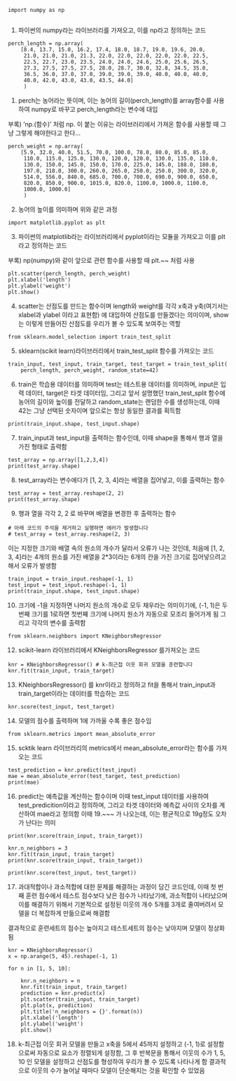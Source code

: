 ```
import numpy as np
     
```

1. 파이썬의 numpy라는 라이브러리를 가져오고, 이를 np라고 정의하는 코드

   

```
perch_length = np.array(
    [8.4, 13.7, 15.0, 16.2, 17.4, 18.0, 18.7, 19.0, 19.6, 20.0,
     21.0, 21.0, 21.0, 21.3, 22.0, 22.0, 22.0, 22.0, 22.0, 22.5,
     22.5, 22.7, 23.0, 23.5, 24.0, 24.0, 24.6, 25.0, 25.6, 26.5,
     27.3, 27.5, 27.5, 27.5, 28.0, 28.7, 30.0, 32.8, 34.5, 35.0,
     36.5, 36.0, 37.0, 37.0, 39.0, 39.0, 39.0, 40.0, 40.0, 40.0,
     40.0, 42.0, 43.0, 43.0, 43.5, 44.0]
     )
```

1. perch는 농어라는 뜻이며, 이는 농어의 길이(perch_length)를 array함수를 사용하여 numpy로 바꾸고 perch_length라는 변수에 대입

부록)
’np.(함수)’ 처럼 np. 이 붙는 이유는 라이브러리에서 가져온 함수를 사용할 때 그냥 그렇게 해야한다고 한다…

  

```
perch_weight = np.array(
    [5.9, 32.0, 40.0, 51.5, 70.0, 100.0, 78.0, 80.0, 85.0, 85.0,
     110.0, 115.0, 125.0, 130.0, 120.0, 120.0, 130.0, 135.0, 110.0,
     130.0, 150.0, 145.0, 150.0, 170.0, 225.0, 145.0, 188.0, 180.0,
     197.0, 218.0, 300.0, 260.0, 265.0, 250.0, 250.0, 300.0, 320.0,
     514.0, 556.0, 840.0, 685.0, 700.0, 700.0, 690.0, 900.0, 650.0,
     820.0, 850.0, 900.0, 1015.0, 820.0, 1100.0, 1000.0, 1100.0,
     1000.0, 1000.0]
     )
```

2. 농어의 높이를 의미하며 위와 같은 과정

  

```
import matplotlib.pyplot as plt
```

3. 파이썬의 matplotlib라는 라이브러리에서 pyplot이라는 모듈을 가져오고 이를 plt라고 정의하는 코드

부록) np(numpy)와 같이 앞으로 관련 함수를 사용할 때 plt.~~ 처럼 사용

 

```
plt.scatter(perch_length, perch_weight)
plt.xlabel('length')
plt.ylabel('weight')
plt.show()
```

4. scatter는 산점도를 만드는 함수이며 length와 weight를 각각 x축과 y축(여기서는 xlabel과 ylabel 이라고 표현함) 에 대입하여 산점도를 만들겠다는 의미이며, show는 이렇게 만들어진 산점도를 우리가 볼 수 있도록 보여주는 역할

  

```
from sklearn.model_selection import train_test_split
```

5. sklearn(scikit learn)라이브러리에서 train_test_split 함수를 가져오는 코드

```
train_input, test_input, train_target, test_target = train_test_split(
    perch_length, perch_weight, random_state=42)
```

6. train은 학습용 데이터를 의미하며 test는 테스트용 데이터를 의미하며, input은 입력 데이터, target은 타겟 데이터임, 그리고 앞서 설명했던 train_test_split 함수에 농어의 길이와 높이를 전달하고 random_state는 랜덤한 수를 생성하는데, 이때 42는 그냥 선택된 숫자이며 앞으로는 항상 동일한 결과를 획득함

```
print(train_input.shape, test_input.shape)
```

7. train_input과 test_input을 출력하는 함수인데, 이때 shape을 통해서 행과 열을 가진 형태로 출력함

```
test_array = np.array([1,2,3,4])
print(test_array.shape)
```

8. test_array라는 변수에다가 [1, 2, 3, 4]라는 배열을 집어넣고, 이를 출력하는 함수

```
test_array = test_array.reshape(2, 2)
print(test_array.shape)
```

9. 행과 열을 각각 2, 2 로 바꾸며 배열을 변경한 후 출력하는 함수

```
# 아래 코드의 주석을 제거하고 실행하면 에러가 발생합니다
# test_array = test_array.reshape(2, 3)
```

이는 지정한 크기와 배열 속의 원소의 개수가 달라서 오류가 나는 것인데, 처음에 [1, 2, 3, 4]라는 4개의 원소를 가진 배열을 2*3이라는 6개의 칸을 가진 크기로 집어넣으려고 해서 오류가 발생함

```
train_input = train_input.reshape(-1, 1)
test_input = test_input.reshape(-1, 1)
print(train_input.shape, test_input.shape)
```

10. 크기에 -1을 지정하면 나머지 원소의 개수로 모두 채우라는 의미이기에, (-1, 1)은 두번째 크기를 1로하면 첫번째 크기에 나머지 원소가 자동으로 모조리 들어가게 됨
그리고 각각의 변수를 출력함

```
from sklearn.neighbors import KNeighborsRegressor
```

12. scikit-learn 라이브러리에서 KNeighborsRegressor 를가져오는 코드

```
knr = KNeighborsRegressor() # k-최근접 이웃 회귀 모델을 훈련합니다
knr.fit(train_input, train_target)
```

13. KNeighborsRegressor() 를 knr이라고 정의하고 fit을 통해서 train_input과 train_target이라는 데이터를 학습하는 코드

```
knr.score(test_input, test_target)
```

14. 모델의 점수를 출력하며 1에 가까울 수록 좋은 점수임

```
from sklearn.metrics import mean_absolute_error
```

15. scktik learn 라이브러리의 metrics에서 mean_absolute_error라는 함수를 가져오는 코드

```
test_prediction = knr.predict(test_input)
mae = mean_absolute_error(test_target, test_prediction)
print(mae)
```

16. predict는 예측값을 계산하는 함수이며 이때 test_input 데이터를 사용하여 test_predicition이라고 정의하며, 그리고 타겟 데이터와 예측값 사이의 오차를 계산하여 mae라고 정의함
이때 19.~~~ 가 나오는데, 이는 평균적으로 19g정도 오차가 난다는 의미

```
print(knr.score(train_input, train_target))

knr.n_neighbors = 3
knr.fit(train_input, train_target)
print(knr.score(train_input, train_target))

print(knr.score(test_input, test_target))
```

17. 과대적합이나 과소적합에 대한 문제를 해결하는 과정이 담긴 코드인데, 이때 첫 번째 훈련 점수에서 테스트 점수보다 낮은 점수가 나타났기에, 과소적합이 나타났으며 이를 해결하기 위해서 기본적으로 설정된 이웃의 개수 5개를 3개로 줄여버려서 모델을 더 복잡하게 만듦으로써 해결함

결과적으로  훈련세트의 점수는 높아지고 테스트세트의 점수는 낮아지며 모델이 정상화됨

```
knr = KNeighborsRegressor()
x = np.arange(5, 45).reshape(-1, 1)

for n in [1, 5, 10]:

    knr.n_neighbors = n
    knr.fit(train_input, train_target)
    prediction = knr.predict(x)
    plt.scatter(train_input, train_target)
    plt.plot(x, prediction)
    plt.title('n_neighbors = {}'.format(n))
    plt.xlabel('length')
    plt.ylabel('weight')
    plt.show()
```

18. k-최근접 이웃 회귀 모델을 만들고 x축을 5에서 45까지 설정하고 (-1, 1)로 설정함으로써 자동으로 요소가 정렬되게 설정함, 그 후 반복문을 통해서 이웃의 수가 1, 5, 10 인 모델을 설정하고 산점도를 형성하여 우리가 볼 수 있도록 나타나게 함
결과적으로 이웃의 수가 늘어날 때마다 모델이 단순해지는 것을 확인할 수 있었음
